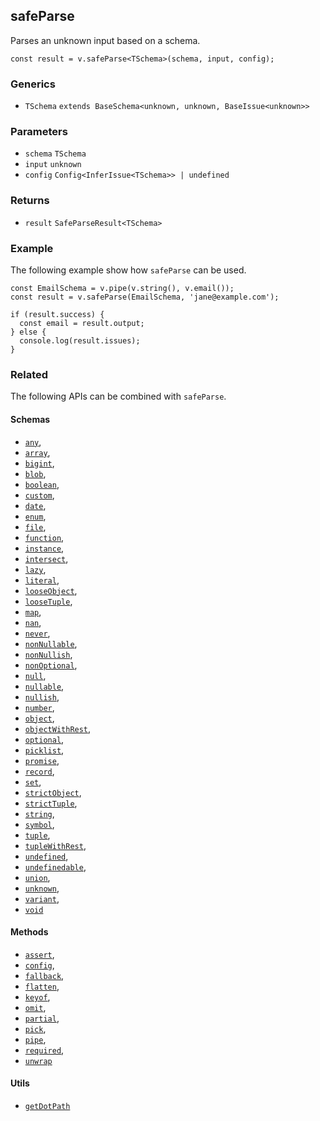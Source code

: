 safeParse
---------

Parses an unknown input based on a schema.

    const result = v.safeParse<TSchema>(schema, input, config);
    

### Generics

*   `TSchema` `extends BaseSchema<unknown, unknown, BaseIssue<unknown>>`

### Parameters

*   `schema` `TSchema`
*   `input` `unknown`
*   `config` `Config<InferIssue<TSchema>> | undefined`

### Returns

*   `result` `SafeParseResult<TSchema>`

### Example

The following example show how `safeParse` can be used.

    const EmailSchema = v.pipe(v.string(), v.email());
    const result = v.safeParse(EmailSchema, 'jane@example.com');
    
    if (result.success) {
      const email = result.output;
    } else {
      console.log(result.issues);
    }
    

### Related

The following APIs can be combined with `safeParse`.

#### Schemas

*   [`any`](any.md),
*   [`array`](array.md),
*   [`bigint`](bigint.md),
*   [`blob`](blob.md),
*   [`boolean`](boolean.md),
*   [`custom`](custom.md),
*   [`date`](date.md),
*   [`enum`](enum.md),
*   [`file`](file.md),
*   [`function`](function.md),
*   [`instance`](instance.md),
*   [`intersect`](intersect.md),
*   [`lazy`](lazy.md),
*   [`literal`](literal.md),
*   [`looseObject`](looseObject.md),
*   [`looseTuple`](looseTuple.md),
*   [`map`](map.md),
*   [`nan`](nan.md),
*   [`never`](never.md),
*   [`nonNullable`](nonNullable.md),
*   [`nonNullish`](nonNullish.md),
*   [`nonOptional`](nonOptional.md),
*   [`null`](null.md),
*   [`nullable`](nullable.md),
*   [`nullish`](nullish.md),
*   [`number`](number.md),
*   [`object`](object.md),
*   [`objectWithRest`](objectWithRest.md),
*   [`optional`](optional.md),
*   [`picklist`](picklist.md),
*   [`promise`](promise.md),
*   [`record`](record.md),
*   [`set`](set.md),
*   [`strictObject`](strictObject.md),
*   [`strictTuple`](strictTuple.md),
*   [`string`](string.md),
*   [`symbol`](symbol.md),
*   [`tuple`](tuple.md),
*   [`tupleWithRest`](tupleWithRest.md),
*   [`undefined`](undefined.md),
*   [`undefinedable`](undefinedable.md),
*   [`union`](union.md),
*   [`unknown`](unknown.md),
*   [`variant`](variant.md),
*   [`void`](void.md)

#### Methods

*   [`assert`](assert.md),
*   [`config`](config.md),
*   [`fallback`](fallback.md),
*   [`flatten`](flatten.md),
*   [`keyof`](keyof.md),
*   [`omit`](omit.md),
*   [`partial`](partial.md),
*   [`pick`](pick.md),
*   [`pipe`](pipe.md),
*   [`required`](required.md),
*   [`unwrap`](unwrap.md)

#### Utils

*   [`getDotPath`](getDotPath.md)